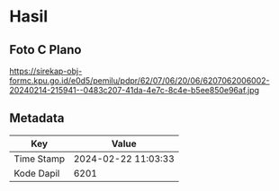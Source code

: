 # Hasil

## Foto C Plano

https://sirekap-obj-formc.kpu.go.id/e0d5/pemilu/pdpr/62/07/06/20/06/6207062006002-20240214-215941--0483c207-41da-4e7c-8c4e-b5ee850e96af.jpg


## Metadata

| Key        | Value               |
| ---------- | ------------------- |
| Time Stamp | 2024-02-22 11:03:33 |
| Kode Dapil | 6201                |



